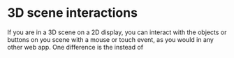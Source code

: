 # 3D scene interactions

If you are in a 3D scene on a 2D display, you can interact with the objects or buttons on you scene with a mouse or touch event, as you would in any other web app. One difference is the instead of 

